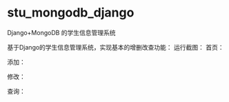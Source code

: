 # stu_mongodb_django
Django+MongoDB 的学生信息管理系统


基于Django的学生信息管理系统，实现基本的增删改查功能：
运行截图：
首页：
 
 



添加：
 
 



修改：
 
 



查询：
 
 



